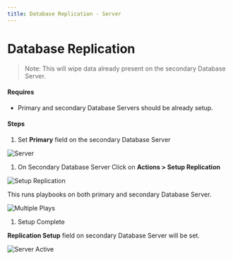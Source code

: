 ```yaml
---
title: Database Replication - Server
---
```


# Database Replication

> Note: This will wipe data already present on the secondary Database Server.

#### Requires 
- Primary and secondary Database Servers should be already setup.

#### Steps

1. Set **Primary** field on the secondary Database Server

 ![Server](/assets/press/images/internal/servers/database-replication/primary-set.png)

1. On Secondary Database Server Click on **Actions > Setup Replication**

 ![Setup Replication](/assets/press/images/internal/servers/database-replication/database-server-actions.png)

 This runs playbooks on both primary and secondary Database Server.

 ![Multiple Plays](/assets/press/images/internal/servers/database-replication/multiple-plays.png)


1. Setup Complete

 **Replication Setup** field on secondary Database Server will be set.

 ![Server Active](/assets/press/images/internal/servers/database-replication/replication-complete.png)
